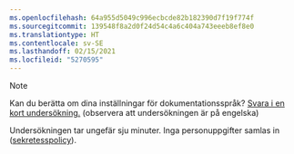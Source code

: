 ```yaml
---
ms.openlocfilehash: 64a955d5049c996ecbcde82b182390d7f19f774f
ms.sourcegitcommit: 139548f8a2d0f24d54c4a6c404a743eeeb8ef8e0
ms.translationtype: HT
ms.contentlocale: sv-SE
ms.lasthandoff: 02/15/2021
ms.locfileid: "5270595"
---
```

> [!NOTE]
>Kan du berätta om dina inställningar för dokumentationsspråk? [Svara i en kort undersökning.](https://aka.ms/BAG_Docs_Language_Survey) (observera att undersökningen är på engelska)
>
>Undersökningen tar ungefär sju minuter. Inga personuppgifter samlas in ([sekretesspolicy](https://go.microsoft.com/fwlink/?LinkId=521839)).
